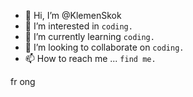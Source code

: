 - 👋 Hi, I’m @KlemenSkok
- 👀 I’m interested in `coding.`
- 🌱 I’m currently learning `coding.`
- 💞️ I’m looking to collaborate on `coding.`
- 📫 How to reach me ... `find me.`



fr ong



<!---
KlemenSkok/KlemenSkok is a ✨ special ✨ repository because its `README.md` (this file) appears on your GitHub profile.
You can click the Preview link to take a look at your changes.
--->
